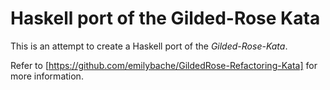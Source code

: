 # Haskell port of the Gilded-Rose Kata

This is an attempt to create a Haskell port of the _Gilded-Rose-Kata_.

Refer to [https://github.com/emilybache/GildedRose-Refactoring-Kata] for more
information.
